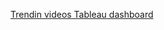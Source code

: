 [Trendin videos Tableau dashboard](https://public.tableau.com/app/profile/kate6995/viz/TrendingVidsDashboard/Trendingvidsdashboard)

